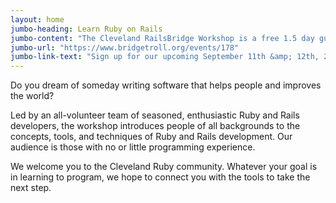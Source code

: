 ```yaml
---
layout: home
jumbo-heading: Learn Ruby on Rails
jumbo-content: "The Cleveland RailsBridge Workshop is a free 1.5 day guided introduction to programming in Ruby and Ruby on Rails."
jumbo-url: "https://www.bridgetroll.org/events/178"
jumbo-link-text: "Sign up for our upcoming September 11th &amp; 12th, 2015 workshop"
---
```


Do you dream of someday writing software that helps people and improves the world?

Led by an all-volunteer team of seasoned, enthusiastic Ruby and Rails developers, the workshop introduces people of all backgrounds to the concepts, tools, and techniques of Ruby and Rails development. Our audience is those with no or little programming experience.

We welcome you to the Cleveland Ruby community. Whatever your goal is in learning to program, we hope to connect you with the tools to take the next step.

